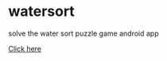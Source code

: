 # watersort
solve the water sort puzzle game android app

[Click here](https://jdhenckel.github.io/watersort/)

